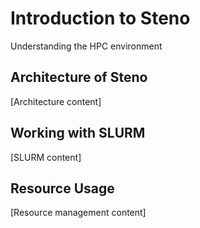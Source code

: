 # Introduction to Steno

Understanding the HPC environment

## Architecture of Steno

[Architecture content]

## Working with SLURM

[SLURM content]

## Resource Usage

[Resource management content]
